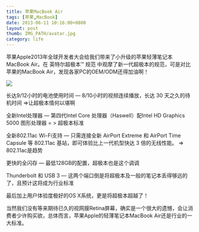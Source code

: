 ```yaml
---
title: 苹果MacBook Air
tags: [苹果,MacBook]
date: 2013-06-11 10:16:00+0800
layout: post
thumb: IMG_PATH/avatar.jpg
category: life
---
```


苹果Apple2013年全球开发者大会给我们带来了小升级的苹果轻薄笔记本MacBook Air。在 英特尔超极本™ 规范 中观摩了新一代超极本的规范，可是对比苹果的MacBook Air，发现各家PC的OEM/ODM还得加油啊！

![](https://ww4.sinaimg.cn/mw600/005PvELHgw1f4dj21sjckj30dy09974m.jpg)

长达9/12小时的电池使用时间 — 8/10小时的视频连续播放，长达 30 天之久的待机时间 =&gt;让超极本情何以堪啊

全新Intel处理器 — 第四代Intel Core 处理器（Haswell）配Intel HD Graphics 5000 图形处理器 = &gt; 超极本标准

全新802.11ac Wi-Fi支持 — 只需连接全新 AirPort Extreme 和 AirPort Time Capsule 等 802.11ac 基站，即可体验比上一代机型快达 3 倍的无线性能。 =&gt; 802.11ac是趋势

更快的全闪存 — 最低128GB的配置，超极本也是这个调调

Thunderbolt 和 USB 3 — 这两个端口倒是将超极本及一般的笔记本丢得够远的了，且预计这将成为行业标准

最后加上用户体验度极好的OS X系统，更是将超极本超越了！

当然我们没有等来期待已久的视网膜Retina屏幕，确实是一个很大的遗憾，会让消费者少许购买欲，总体而言，苹果Apple的轻薄笔记本MacBook Air还是行业的一大标准。
